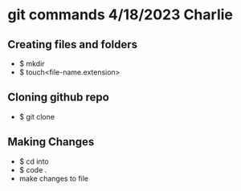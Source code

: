 # git commands 4/18/2023 Charlie

## Creating files and folders
- $ mkdir<repo-name> 
- $ touch<file-name.extension>

## Cloning github repo
- $ git clone <github-repo-https-url>

## Making Changes
- $ cd into <repo-name>
- $  code .
- make changes to file


